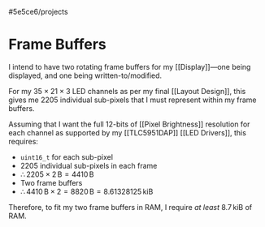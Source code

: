#5e5ce6/projects 

# Frame Buffers

I intend to have two rotating frame buffers for my [[Display]]—one being displayed, and one being written-to/modified.

For my $35\times 21\times 3$ LED channels as per my final [[Layout Design]], this gives me $2205$ individual sub-pixels that I must represent within my frame buffers.

Assuming that I want the full 12-bits of [[Pixel Brightness]] resolution for each channel as supported by my [[TLC5951DAP]] [[LED Drivers]], this requires:

- `uint16_t` for each sub-pixel
- 2205 individual sub-pixels in each frame
- $\therefore 2205\times 2\,\text{B} = 4410\,\text{B}$
- Two frame buffers
- $\therefore 4410\,\text{B}\times 2 = 8820\,\text{B} = 8.61328125\,\text{kiB}$

Therefore, to fit my two frame buffers in RAM, I require *at least* $8.7\,\text{kiB}$ of RAM.
